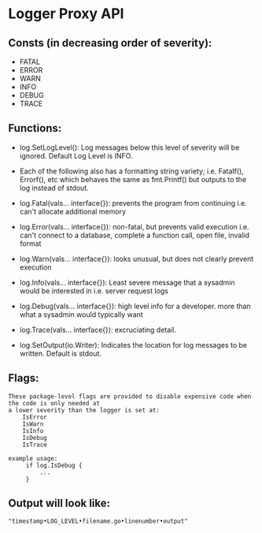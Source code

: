 Logger Proxy API
================

## Consts (in decreasing order of severity):
 * FATAL
 * ERROR
 * WARN
 * INFO
 * DEBUG
 * TRACE

## Functions:
 * log.SetLogLevel(<const from above>):
    Log messages below this level of severity will be ignored.
    Default Log Level is INFO.

 * Each of the following also has a formatting string variety; i.e. Fatalf(), Errorf(), etc
    which behaves the same as fmt.Printf() but outputs to the log instead of stdout.

 * log.Fatal(vals... interface{}):
    prevents the program from continuing
    i.e. can't allocate additional memory

 * log.Error(vals... interface{}):
    non-fatal, but prevents valid execution
    i.e. can't connect to a database, complete a function call, open file, invalid format

 * log.Warn(vals... interface{}):
    looks unusual, but does not clearly prevent execution

 * log.Info(vals... interface{}):
    Least severe message that a sysadmin would be interested in
    i.e. server request logs

 * log.Debug(vals... interface{}):
    high level info for a developer. more than what a sysadmin would typically want

 * log.Trace(vals... interface{}):
    excruciating detail.

 * log.SetOutput(io.Writer):
    Indicates the location for log messages to be written.
    Default is stdout.

## Flags:

    These package-level flags are provided to disable expensive code when the code is only needed at
	a lower severity than the logger is set at:
        IsError
        IsWarn
        IsInfo
        IsDebug
        IsTrace

	example usage:
         if log.IsDebug {
             ...
         }

## Output will look like:
	"timestamp•LOG_LEVEL•filename.go•linenumber•output"
